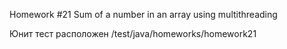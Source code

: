 Homework #21
Sum of a number in an array using multithreading

Юнит тест расположен /test/java/homeworks/homework21